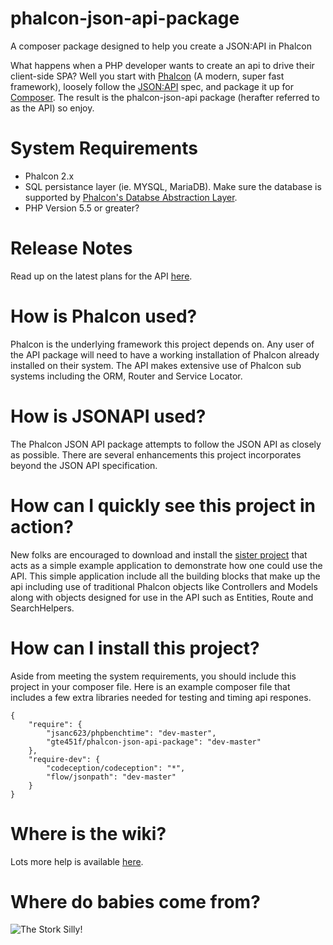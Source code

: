 # phalcon-json-api-package
A composer package designed to help you create a JSON:API in Phalcon

What happens when a PHP developer wants to create an api to drive their client-side SPA?  Well you start with [Phalcon](http://phalconphp.com/en/) (A modern, super fast framework), loosely follow the [JSON:API](http://jsonapi.org/) spec, and package it up for [Composer](https://getcomposer.org/).  The result is the phalcon-json-api package (herafter referred to as the API) so enjoy.

# System Requirements
- Phalcon 2.x
- SQL persistance layer (ie. MYSQL, MariaDB).  Make sure the database is supported by [Phalcon's Databse Abstraction Layer](https://docs.phalconphp.com/en/2.0.0/reference/db.html).
- PHP Version 5.5 or greater?

# Release Notes
Read up on the latest plans for the API [here](https://github.com/gte451f/phalcon-json-api-package/wiki/Release-Plans).

# How is Phalcon used?
Phalcon is the underlying framework this project depends on.  Any user of the API package will need to have a working installation of Phalcon already installed on their system.  The API makes extensive use of Phalcon sub systems including the ORM, Router and Service Locator.

# How is JSONAPI used?
The Phalcon JSON API package attempts to follow the JSON API as closely as possible.  There are several enhancements this project incorporates beyond the JSON API specification.

# How can I quickly see this project in action?
New folks are encouraged to download and install the [sister project](https://github.com/gte451f/phalcon-json-api) that acts as a simple example application to demonstrate how one could use the API.  This simple application include all the building blocks that make up the api including use of traditional Phalcon objects like Controllers and Models along with objects designed for use in the API such as Entities, Route and SearchHelpers.

# How can I install this project?
Aside from meeting the system requirements, you should include this project in your composer file.  Here is an example composer file that includes a few extra libraries needed for testing and timing api respones.

```
{
    "require": {
        "jsanc623/phpbenchtime": "dev-master",
        "gte451f/phalcon-json-api-package": "dev-master"
    },
    "require-dev": {
        "codeception/codeception": "*",
        "flow/jsonpath": "dev-master"
    }
}
```

# Where is the wiki?
Lots more help is available [here](https://github.com/gte451f/phalcon-json-api-package/wiki).

# Where do babies come from?
![The Stork Silly!](http://img2.wikia.nocookie.net/__cb20120518150112/disney/images/2/2f/Dumbo-disneyscreencaps_com-672.jpg "Dumbo Photo")
